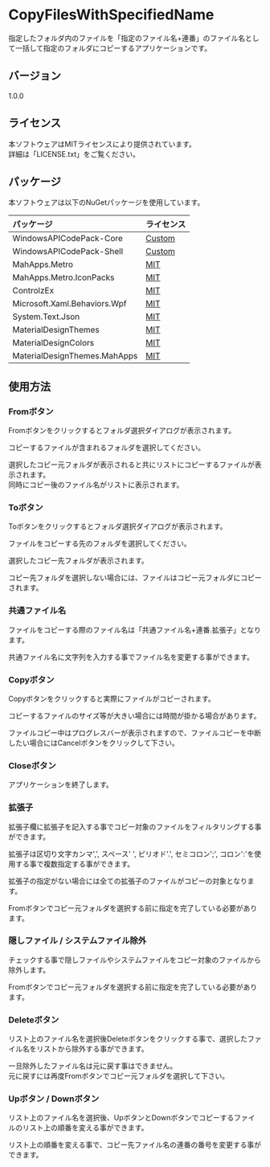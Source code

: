# CopyFilesWithSpecifiedName

指定したフォルダ内のファイルを「指定のファイル名+連番」のファイル名として一括して指定のフォルダにコピーするアプリケーションです。  

## バージョン

1.0.0

## ライセンス

本ソフトウェアはMITライセンスにより提供されています。  
詳細は「LICENSE.txt」をご覧ください。  

## パッケージ

本ソフトウェアは以下のNuGetパッケージを使用しています。  

| パッケージ | ライセンス |
|:-----------|:-----------|
| WindowsAPICodePack-Core | [Custom](https://github.com/aybe/Windows-API-Code-Pack-1.1/blob/master/LICENCE) |
| WindowsAPICodePack-Shell | [Custom](https://github.com/aybe/Windows-API-Code-Pack-1.1/blob/master/LICENCE) |
| MahApps.Metro | [MIT](https://github.com/MahApps/MahApps.Metro/blob/develop/LICENSE) |
| MahApps.Metro.IconPacks | [MIT](https://github.com/MahApps/MahApps.Metro.IconPacks/blob/develop/LICENSE) |
| ControlzEx | [MIT](https://github.com/ControlzEx/ControlzEx/blob/develop/LICENSE) |
| Microsoft.Xaml.Behaviors.Wpf |[MIT](https://github.com/microsoft/XamlBehaviorsWpf/blob/master/LICENSE) |
| System.Text.Json | [MIT](https://www.nuget.org/packages/System.Text.Json/4.7.2/license) |
| MaterialDesignThemes | [MIT](https://github.com/MaterialDesignInXAML/MaterialDesignInXamlToolkit/blob/master/LICENSE) |
| MaterialDesignColors | [MIT](https://github.com/MaterialDesignInXAML/MaterialDesignInXamlToolkit/blob/master/LICENSE) |
| MaterialDesignThemes.MahApps | [MIT](https://github.com/MaterialDesignInXAML/MaterialDesignInXamlToolkit/blob/master/LICENSE) |

## 使用方法

### Fromボタン

Fromボタンをクリックするとフォルダ選択ダイアログが表示されます。

コピーするファイルが含まれるフォルダを選択してください。

選択したコピー元フォルダが表示されると共にリストにコピーするファイルが表示されます。  
同時にコピー後のファイル名がリストに表示されます。

### Toボタン

Toボタンをクリックするとフォルダ選択ダイアログが表示されます。

ファイルをコピーする先のフォルダを選択してください。

選択したコピー先フォルダが表示されます。

コピー先フォルダを選択しない場合には、ファイルはコピー元フォルダにコピーされます。

### 共通ファイル名

ファイルをコピーする際のファイル名は「共通ファイル名+連番.拡張子」となります。

共通ファイル名に文字列を入力する事でファイル名を変更する事ができます。

### Copyボタン

Copyボタンをクリックすると実際にファイルがコピーされます。

コピーするファイルのサイズ等が大きい場合には時間が掛かる場合があります。

ファイルコピー中はプログレスバーが表示されますので、ファイルコピーを中断したい場合にはCancelボタンをクリックして下さい。

### Closeボタン

アプリケーションを終了します。

### 拡張子

拡張子欄に拡張子を記入する事でコピー対象のファイルをフィルタリングする事ができます。

拡張子は区切り文字カンマ',', スペース' ', ピリオド'.', セミコロン';', コロン':'を使用する事で複数指定する事ができます。

拡張子の指定がない場合には全ての拡張子のファイルがコピーの対象となります。

Fromボタンでコピー元フォルダを選択する前に指定を完了している必要があります。

### 隠しファイル / システムファイル除外

チェックする事で隠しファイルやシステムファイルをコピー対象のファイルから除外します。

Fromボタンでコピー元フォルダを選択する前に指定を完了している必要があります。

### Deleteボタン

リスト上のファイル名を選択後Deleteボタンをクリックする事で、選択したファイル名をリストから除外する事ができます。

一旦除外したファイル名は元に戻す事はできません。  
元に戻すには再度Fromボタンでコピー元フォルダを選択して下さい。

### Upボタン / Downボタン

リスト上のファイル名を選択後、UpボタンとDownボタンでコピーするファイルのリスト上の順番を変える事ができます。

リスト上の順番を変える事で、コピー先ファイル名の連番の番号を変更する事ができます。
